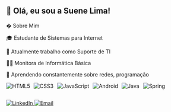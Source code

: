 ## 👋 Olá, eu sou a Suene Lima!
� Sobre Mim

🎓 Estudante de Sistemas para Internet

💼 Atualmente trabalho como Suporte de TI

👩‍💻 Monitora de Informática Básica

🌱 Aprendendo constantemente sobre redes, programação

<div style="display: flex; gap: 10px; flex-wrap: wrap;">
  <img src="https://img.shields.io/badge/HTML5-E34F26?style=flat&logo=html5&logoColor=white" alt="HTML5">
  <img src="https://img.shields.io/badge/CSS3-1572B6?style=flat&logo=css3&logoColor=white" alt="CSS3">
  <img src="https://img.shields.io/badge/JavaScript-F7DF1E?style=flat&logo=javascript&logoColor=black" alt="JavaScript">
  <img src="https://img.shields.io/badge/Android-3DDC84?style=flat&logo=android&logoColor=white" alt="Android">
  <img src="https://img.shields.io/badge/Java-ED8B00?style=flat&logo=openjdk&logoColor=white" alt="Java">
  <img src="https://img.shields.io/badge/Spring-6DB33F?style=flat&logo=spring&logoColor=white" alt="Spring">
</div>


##
<div> 
  <a href="https://www.linkedin.com/in/suene-ferreira-543050223" target="_blank">
    <img src="https://img.shields.io/badge/-LinkedIn-%230077B5?style=for-the-badge&logo=linkedin&logoColor=white" alt="LinkedIn" target="_blank">
  </a> 
  
   <a href="mailto:suenelima94@gmail.com?subject=Contato%20via%20GitHub">
    <img src="https://img.shields.io/badge/Email-D14836?style=for-the-badge&logo=gmail&logoColor=white" alt="Email">
</div>
